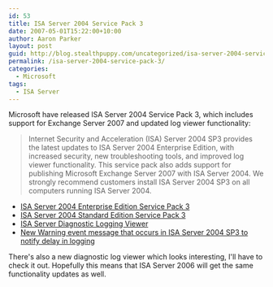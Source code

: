 ```yaml
---
id: 53
title: ISA Server 2004 Service Pack 3
date: 2007-05-01T15:22:00+10:00
author: Aaron Parker
layout: post
guid: http://blog.stealthpuppy.com/uncategorized/isa-server-2004-service-pack-3
permalink: /isa-server-2004-service-pack-3/
categories:
  - Microsoft
tags:
  - ISA Server
---
```

Microsoft have released ISA Server 2004 Service Pack 3, which includes support for Exchange Server 2007 and updated log viewer functionality:

> Internet Security and Acceleration (ISA) Server 2004 SP3 provides the latest updates to ISA Server 2004 Enterprise Edition, with increased security, new troubleshooting tools, and improved log viewer functionality. This service pack also adds support for publishing Microsoft Exchange Server 2007 with ISA Server 2004. We strongly recommend customers install ISA Server 2004 SP3 on all computers running ISA Server 2004.

  * [ISA Server 2004 Enterprise Edition Service Pack 3](http://www.microsoft.com/downloads/details.aspx?FamilyID=d2752df9-7249-4cea-b4d4-dfa53686186f&DisplayLang=en)
  * [ISA Server 2004 Standard Edition Service Pack 3](http://www.microsoft.com/downloads/details.aspx?FamilyID=a05a074a-5033-4792-af8b-58b90d841436&DisplayLang=en)
  * [ISA Server Diagnostic Logging Viewer](http://www.microsoft.com/downloads/details.aspx?FamilyID=f8a0bf4c-639e-41ef-89f6-050db1b2725d&DisplayLang=en)
  * [New Warning event message that occurs in ISA Server 2004 SP3 to notify delay in logging](http://support.microsoft.com/kb/919468)

There's also a new diagnostic log viewer which looks interesting, I'll have to check it out. Hopefully this means that ISA Server 2006 will get the same functionality updates as well.